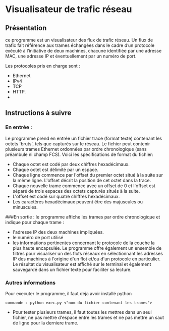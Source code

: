 # Visualisateur de trafic réseau
## Présentation
ce programme est un visualisateur des flux de trafic réseau. 
Un flux de trafic fait référence aux trames échangées dans le cadre d’un protocole 
exécuté à l’initiative de deux machines, chacune identifiée par une adresse MAC, 
une adresse IP et éventuellement par un numéro de port. 

Les protocoles pris en charge sont : 
* Ethernet
* IPv4
* TCP
* HTTP.
* 
## Instructions à suivre
### En entrée : 

Le programme prend en entrée un fichier trace (format texte) contenant les octets 'bruts', tels que capturés sur le réseau. Le fichier peut contenir plusieurs trames Ethernet ordonnées par ordre chronologique (sans préambule ni champ FCS). Voici les spécifications de format du fichier:

* Chaque octet est codé par deux chiffres hexadécimaux.
* Chaque octet est délimité par un espace.
* Chaque ligne commence par l'offset du premier octet situé à la suite sur la même ligne. L'offset décrit la position de cet octet dans la trace.
* Chaque nouvelle trame commence avec un offset de 0 et l'offset est séparé de trois espaces des octets capturés situés à la suite.
* L'offset est codé sur quatre chiffres hexadécimaux.
* Les caractères hexadécimaux peuvent être des majuscules ou minuscules.

###En sortie : 
le programme affiche les trames par ordre chronologique et indique pour chaque trame : 
* l'adresse IP des deux machines impliquées. 
* le numéro de port utilisé
* les informations pertinentes concernant le protocole de la couche la plus haute encapsulée. 
Le programme offre également un ensemble de filtres pour visualiser un des flots réseaux en sélectionnant les adresses IP des machines à l'origine d'un flot et/ou d'un protocole en particulier. Le résultat du visualisateur est affiché sur le terminal et également sauvegardé dans un fichier texte pour faciliter sa lecture.
	
### Autres informations
Pour executer le programme, il faut déja avoir installé python 
``` 
commande : python exec.py <"nom du fichier contenant les trames">
```
- Pour tester plusieurs trames, il faut toutes les mettres dans un seul fichier, ne pas mettre d'espace entre les trames et ne pas mettre un saut de ligne pour la derniere trame.
